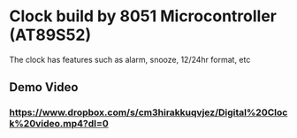 # Clock build by 8051 Microcontroller (AT89S52)
The clock has features such as alarm, snooze, 12/24hr format, etc

## Demo Video
### https://www.dropbox.com/s/cm3hirakkuqvjez/Digital%20Clock%20video.mp4?dl=0
